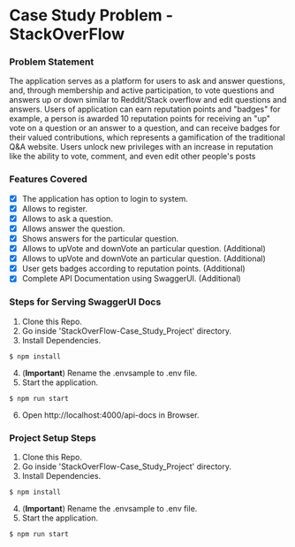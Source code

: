 # Case Study Problem - StackOverFlow

### Problem Statement
The application serves as a platform for users to ask and answer questions, and, 
through membership and active participation, to vote questions and answers up or down similar to 
Reddit/Stack overflow and edit questions and answers. 
Users of application can earn reputation points and "badges" for example, a person is awarded 10 
reputation points for receiving an "up" vote on a question or an answer to a question, and can receive 
badges for their valued contributions, which represents a gamification of the traditional Q&A website. 
Users unlock new privileges with an increase in reputation like the ability to vote, comment, and even 
edit other people's posts

### Features Covered
- [x] The application has option to login to system.
- [x] Allows to register.
- [x] Allows to ask a question.
- [x] Allows answer the question.
- [x] Shows answers for the particular question.
- [x] Allows to upVote and downVote an particular question. (Additional)
- [x] Allows to upVote and downVote an particular question. (Additional)
- [x] User gets badges according to reputation points. (Additional)
- [x] Complete API Documentation using SwaggerUI. (Additional)

### Steps for Serving SwaggerUI Docs
1. Clone this Repo.
2. Go inside 'StackOverFlow-Case_Study_Project' directory.
3. Install Dependencies.
```
$ npm install
```
4. (**Important**) Rename the .envsample to .env file.
5. Start the application.
```
$ npm run start
```
6. Open http://localhost:4000/api-docs in Browser.

### Project Setup Steps
1. Clone this Repo.
2. Go inside 'StackOverFlow-Case_Study_Project' directory.
3. Install Dependencies.
```
$ npm install
```
4. (**Important**) Rename the .envsample to .env file.
5. Start the application.
```
$ npm run start
```
